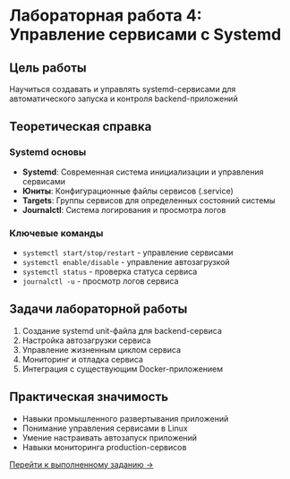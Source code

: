 # Лабораторная работа 4: Управление сервисами с Systemd

## Цель работы
Научиться создавать и управлять systemd-сервисами для автоматического запуска и контроля backend-приложений

## Теоретическая справка

### Systemd основы
- **Systemd**: Современная система инициализации и управления сервисами
- **Юниты**: Конфигурационные файлы сервисов (.service)
- **Targets**: Группы сервисов для определенных состояний системы
- **Journalctl**: Система логирования и просмотра логов

### Ключевые команды
- `systemctl start/stop/restart` - управление сервисами
- `systemctl enable/disable` - управление автозагрузкой
- `systemctl status` - проверка статуса сервиса
- `journalctl -u` - просмотр логов сервиса

## Задачи лабораторной работы

1. Создание systemd unit-файла для backend-сервиса
2. Настройка автозагрузки сервиса
3. Управление жизненным циклом сервиса
4. Мониторинг и отладка сервиса
5. Интеграция с существующим Docker-приложением

## Практическая значимость

- Навыки промышленного развертывания приложений
- Понимание управления сервисами в Linux
- Умение настраивать автозапуск приложений
- Навыки мониторинга production-сервисов

[Перейти к выполненному заданию →](tasks.md)